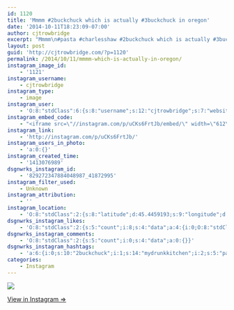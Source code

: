 ```yaml
---
id: 1120
title: 'Mmmm #2buckchuck which is actually #3buckchuck in oregon'
date: '2014-10-11T18:23:09-07:00'
author: cjtrowbridge
excerpt: "Mmmm\n#pasta #charlesshaw #2buckchuck which is actually #3buckchuck in oregon #sriracha #mydrunkkitchen"
layout: post
guid: 'http://cjtrowbridge.com/?p=1120'
permalink: /2014/10/11/mmmm-which-is-actually-in-oregon/
instagram_image_id:
    - '1121'
instagram_username:
    - cjtrowbridge
instagram_type:
    - image
instagram_user:
    - 'O:8:"stdClass":6:{s:8:"username";s:12:"cjtrowbridge";s:7:"website";s:0:"";s:15:"profile_picture";s:103:"https://igcdn-photos-f-a.akamaihd.net/hphotos-ak-xpa1/t51.2885-19/925559_452430704897917_67836701_a.jpg";s:9:"full_name";s:13:"CJ Trowbridge";s:3:"bio";s:0:"";s:2:"id";s:8:"41872995";}'
instagram_embed_code:
    - "<iframe src=\"//instagram.com/p/uCKs6FrtJb/embed/\" width=\"612\" height=\"710\" frameborder=\"0\" scrolling=\"no\" allowtransparency=\"true\"></iframe>\n"
instagram_link:
    - 'http://instagram.com/p/uCKs6FrtJb/'
instagram_users_in_photo:
    - 'a:0:{}'
instagram_created_time:
    - '1413076989'
dsgnwrks_instagram_id:
    - '829272347884048987_41872995'
instagram_filter_used:
    - Unknown
instagram_attribution:
    - ''
instagram_location:
    - 'O:8:"stdClass":2:{s:8:"latitude";d:45.4459193;s:9:"longitude";d:-122.626072;}'
dsgnwrks_instagram_likes:
    - 'O:8:"stdClass":2:{s:5:"count";i:8;s:4:"data";a:4:{i:0;O:8:"stdClass":4:{s:8:"username";s:9:"jimmieeee";s:15:"profile_picture";s:84:"https://instagramimages-a.akamaihd.net/profiles/profile_28064856_75sq_1376196501.jpg";s:2:"id";s:8:"28064856";s:9:"full_name";s:12:"Jimmie Erwin";}i:1;O:8:"stdClass":4:{s:8:"username";s:7:"aendriu";s:15:"profile_picture";s:107:"https://igcdn-photos-g-a.akamaihd.net/hphotos-ak-xap1/t51.2885-19/10787871_395655813922214_1868789783_a.jpg";s:2:"id";s:8:"32986050";s:9:"full_name";s:13:"Andrew Hopper";}i:2;O:8:"stdClass":4:{s:8:"username";s:9:"chairness";s:15:"profile_picture";s:107:"https://igcdn-photos-d-a.akamaihd.net/hphotos-ak-xfa1/t51.2885-19/10948193_347987685402891_2040507739_a.jpg";s:2:"id";s:7:"3657452";s:9:"full_name";s:4:"Tara";}i:3;O:8:"stdClass":4:{s:8:"username";s:8:"alisonyc";s:15:"profile_picture";s:106:"https://igcdn-photos-f-a.akamaihd.net/hphotos-ak-xpf1/t51.2885-19/10607941_322464351263045_703066521_a.jpg";s:2:"id";s:8:"44934954";s:9:"full_name";s:12:"Alison Y. C.";}}}'
dsgnwrks_instagram_comments:
    - 'O:8:"stdClass":2:{s:5:"count";i:0;s:4:"data";a:0:{}}'
dsgnwrks_instagram_hashtags:
    - 'a:6:{i:0;s:10:"2buckchuck";i:1;s:14:"mydrunkkitchen";i:2;s:5:"pasta";i:3;s:10:"3buckchuck";i:4;s:11:"charlesshaw";i:5;s:8:"sriracha";}'
categories:
    - Instagram
---
```


[![](http://blog.cjtrowbridge.com/wp-content/uploads/2014/10/10693605_333153693525244_1717859788_n2.jpg)](http://instagram.com/p/uCKs6FrtJb/)

[View in Instagram ⇒](http://instagram.com/p/uCKs6FrtJb/)